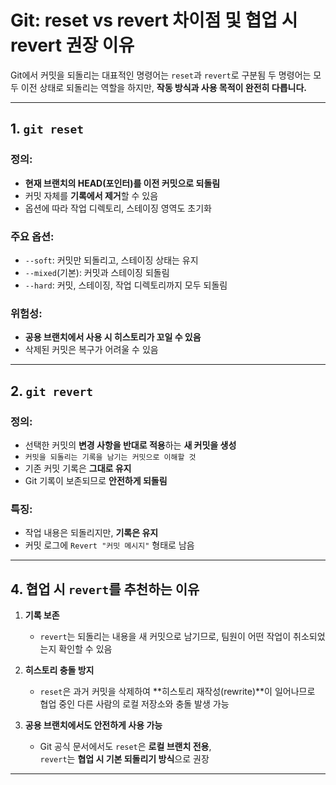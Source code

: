# Git: reset vs revert 차이점 및 협업 시 revert 권장 이유

Git에서 커밋을 되돌리는 대표적인 명령어는 `reset`과 `revert`로 구분됨 
두 명령어는 모두 이전 상태로 되돌리는 역할을 하지만, **작동 방식과 사용 목적이 완전히 다릅니다.**

---

## 1. `git reset`

### 정의:
- **현재 브랜치의 HEAD(포인터)를 이전 커밋으로 되돌림**
- 커밋 자체를 **기록에서 제거**할 수 있음
- 옵션에 따라 작업 디렉토리, 스테이징 영역도 초기화

### 주요 옵션:
- `--soft`: 커밋만 되돌리고, 스테이징 상태는 유지
- `--mixed`(기본): 커밋과 스테이징 되돌림
- `--hard`: 커밋, 스테이징, 작업 디렉토리까지 모두 되돌림

###  위험성:
- **공용 브랜치에서 사용 시 히스토리가 꼬일 수 있음**
- 삭제된 커밋은 복구가 어려울 수 있음

---

## 2. `git revert`

### 정의:
- 선택한 커밋의 **변경 사항을 반대로 적용**하는 **새 커밋을 생성**
- `커밋을 되돌리는 기록을 남기는 커밋으로 이해할 것`
- 기존 커밋 기록은 **그대로 유지**
- Git 기록이 보존되므로 **안전하게 되돌림**

### 특징:
- 작업 내용은 되돌리지만, **기록은 유지**
- 커밋 로그에 `Revert "커밋 메시지"` 형태로 남음

---



## 4. 협업 시 `revert`를 추천하는 이유

1. **기록 보존**  
   - `revert`는 되돌리는 내용을 새 커밋으로 남기므로, 팀원이 어떤 작업이 취소되었는지 확인할 수 있음

2. **히스토리 충돌 방지**  
   - `reset`은 과거 커밋을 삭제하여 **히스토리 재작성(rewrite)**이 일어나므로  
     협업 중인 다른 사람의 로컬 저장소와 충돌 발생 가능

3. **공용 브랜치에서도 안전하게 사용 가능**  
   - Git 공식 문서에서도 `reset`은 **로컬 브랜치 전용**,  
     `revert`는 **협업 시 기본 되돌리기 방식**으로 권장

---


